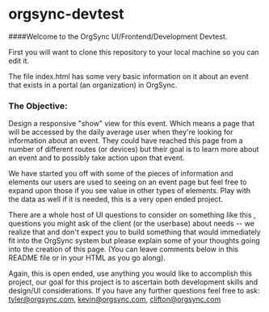 orgsync-devtest
===============

####Welcome to the OrgSync UI/Frontend/Development Devtest.

First you will want to clone this repository to your local machine so you can edit it.

The file index.html has some very basic information on it about an event that exists in a portal (an organization) in OrgSync.

### The Objective:

Design a responsive "show" view for this event. Which means a page that will be accessed by the daily average user when they're looking for information about an event. They could have reached this page from a number of different routes (or devices) but their goal is to learn more about an event and to possibly take action upon that event.

We have started you off with some of the pieces of information and elements our users are used to seeing on an event page but feel free to expand upon those if you see value in other types of elements. Play with the data as well if it is needed, this is a very open ended project.

There are a whole host of UI questions to consider on something like this , questions you might ask of the client (or the userbase) about needs -- we realize that and don't expect you to build something that would immediately fit into the OrgSync system but please explain some of your thoughts going into the creation of this page. (You can leave comments below in this README file or in your HTML as you go along).

Again, this is open ended, use anything you would like to accomplish this project, our goal for this project is to ascertain both development skills and design/UI considerations. If you have any further questions feel free to ask: tyler@orgsync.com, kevin@orgsync.com, clifton@orgsync.com